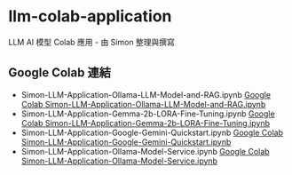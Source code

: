 # llm-colab-application
LLM AI 模型 Colab 應用 - 由 Simon 整理與撰寫


## Google Colab 連結

- Simon-LLM-Application-Ollama-LLM-Model-and-RAG.ipynb
  [Google Colab Simon-LLM-Application-Ollama-LLM-Model-and-RAG.ipynb](https://colab.research.google.com/github/LiuYuWei/llm-colab-application/blob/main/Simon-LLM-Application-Ollama-LLM-Model-and-RAG.ipynb)
- Simon-LLM-Application-Gemma-2b-LORA-Fine-Tuning.ipynb
  [Google Colab Simon-LLM-Application-Gemma-2b-LORA-Fine-Tuning.ipynb](https://colab.research.google.com/github/LiuYuWei/llm-colab-application/blob/main/Simon-LLM-Application-Gemma-2b-LORA-Fine-Tuning.ipynb)
- Simon-LLM-Application-Google-Gemini-Quickstart.ipynb
  [Google Colab Simon-LLM-Application-Google-Gemini-Quickstart.ipynb](https://colab.research.google.com/github/LiuYuWei/llm-colab-application/blob/main/Simon-LLM-Application-Google-Gemini-Quickstart.ipynb)
- Simon-LLM-Application-Ollama-Model-Service.ipynb
  [Google Colab Simon-LLM-Application-Ollama-Model-Service.ipynb](https://colab.research.google.com/github/LiuYuWei/llm-colab-application/blob/main/Simon-LLM-Application-Ollama-Model-Service.ipynb)
